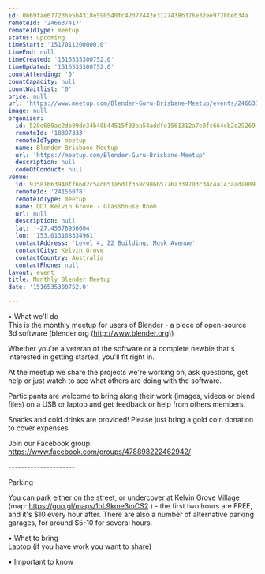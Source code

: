 ```yaml
---
id: 0b69fae677236e5b4318e590540fc42d77442e3127438b376e32ee9728beb34a
remoteId: '246637417'
remoteIdType: meetup
status: upcoming
timeStart: '1517011200000.0'
timeEnd: null
timeCreated: '1516535300752.0'
timeUpdated: '1516535300752.0'
countAttending: '5'
countCapacity: null
countWaitlist: '0'
price: null
url: 'https://www.meetup.com/Blender-Guru-Brisbane-Meetup/events/246637417/'
image: null
organizer:
  id: 520e680ae2db09de34b40b44515f33aa54addfe1561312a7e0fc664cb2e29269
  remoteId: '18397333'
  remoteIdType: meetup
  name: Blender Brisbane Meetup
  url: 'https://meetup.com/Blender-Guru-Brisbane-Meetup'
  description: null
  codeOfConduct: null
venue:
  id: 93581663940ff66d2c54d051a5d1f358c98665776a339703cd4c4a143aada809
  remoteId: '24156078'
  remoteIdType: meetup
  name: QUT Kelvin Grove - Glasshouse Room
  url: null
  description: null
  lat: '-27.45578956604'
  lon: '153.013168334961'
  contactAddress: 'Level 4, Z2 Building, Musk Avenue'
  contactCity: Kelvin Grove
  contactCountry: Australia
  contactPhone: null
layout: event
title: Monthly Blender Meetup
date: '1516535300752.0'

---
```

<p>• What we'll do<br/>This is the monthly meetup for users of Blender - a piece of open-source 3d software (blender.org (<a href="http://www.blender.org" class="linkified">http://www.blender.org</a>))</p> <p>Whether you're a veteran of the software or a complete newbie that's interested in getting started, you'll fit right in.</p> <p>At the meetup we share the projects we're working on, ask questions, get help or just watch to see what others are doing with the software.</p> <p>Participants are welcome to bring along their work (images, videos or blend files) on a USB or laptop and get feedback or help from others members.</p> <p>Snacks and cold drinks are provided! Please just bring a gold coin donation to cover expenses.</p> <p>Join our Facebook group: <a href="https://www.facebook.com/groups/478898222462942/" class="linkified">https://www.facebook.com/groups/478898222462942/</a></p> <p>---------------------</p> <p>Parking</p> <p>You can park either on the street, or undercover at Kelvin Grove Village (map: <a href="https://goo.gl/maps/1hL9kme3mCS2" class="linkified">https://goo.gl/maps/1hL9kme3mCS2</a> ) - the first two hours are FREE, and it's $10 every hour after. There are also a number of alternative parking garages, for around $5-10 for several hours.</p> <p>• What to bring<br/>Laptop (if you have work you want to share)</p> <p>• Important to know</p> 
